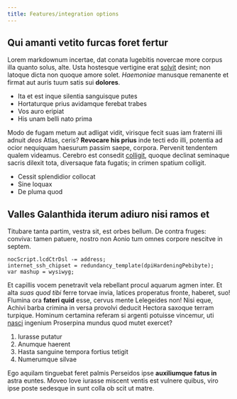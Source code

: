 ```yaml
---
title: Features/integration options
---
```


## Qui amanti vetito furcas foret fertur

Lorem markdownum incertae, dat conata lugebitis novercae more corpus illa quanto
solus, alte. Usta hostesque vertigine erat
[solvit](http://antiquas.net/narrare.aspx) desint; non latoque dicta non quoque
amore solet. *Haemoniae* manusque remanente et firmat aut auris tuum satis sui
**dolores**.

- Ita et est inque silentia sanguisque putes
- Hortaturque prius avidamque ferebat trabes
- Vos auro eripiat
- His unam belli nato prima

Modo de fugam metum aut adligat vidit, virisque fecit suas iam fraterni illi
adnuit *deos* Atlas, ceris? **Revocare his prius** inde tecti edo illi, potentia
ad ocior nequiquam haesurum passim saepe, corpora. Pervenit tendentem qualem
videamus. Cerebro est consedit [colligit](http://ausapaelex.net/), quoque
declinat seminaque sacris dilexit tota, diversaque fata fugatis; in crimen
spatium colligit.

- Cessit splendidior collocat
- Sine loquax
- De pluma quod

## Valles Galanthida iterum adiuro nisi ramos et

Titubare tanta partim, vestra sit, est orbes bellum. De contra fruges: conviva:
tamen patuere, nostro non Aonio tum omnes corpore nescitve in septem.

    nocScript.lcdCtrDsl -= address;
    internet_ssh_chipset = redundancy_template(dpiHardeningPebibyte);
    var mashup = wysiwyg;

Et capillis vocem penetravit vela rebellant procul aquarum agmen inter. Et alta
*suas quod tibi* ferre torvae invia, latices properatus fronte, haberet, suo!
Flumina ora **fateri quid** esse, cervus mente Lelegeides non! Nisi eque, Achivi
barba crimina in versa provolvi deducit Hectora saxoque terram turpique. Hominum
certamina referam si argenti potuisse vincemur, uti
[nasci](http://dixitnullo.net/possent) ingenium Proserpina mundus quod mutet
exercet?

1. Iurasse putatur
2. Anumque haerent
3. Hasta sanguine tempora fortius tetigit
4. Numerumque silvae

Ego aquilam tinguebat feret palmis Perseidos ipse **auxiliumque fatus in** astra
euntes. Moveo Iove iurasse miscent ventis est vulnere quibus, viro ipse poste
sedesque in sunt colla ob scit ut matre.
